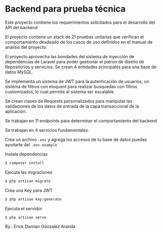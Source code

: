 # Backend para prueba técnica
Este proyecto contiene los requerimientos solicitados para el desarrollo del API del backend

El proyecto contiene un stack de 21 pruebas unitarias que verifican el comportamiento desdeado de los casos de uso definidos en el manual de análisis del proyecto.

El proyecto aprovecha las bondades del sistema de inyección de dependencias de Laravel para poder gestionar el patron de diseño de Repositorios y servicios. Se crean 4 entidades principales para una base de datos MySQL. 

Se implementa un sistema de JWT para la autenticación de usuarios, un sistema de filtros con eloquent para realizar busquedas con filtros customizados, lo cual permite al sistema ser escalable.

Se crean clases de Requests personalizados para manipular las validaciones de los datos de entrada de la capa transaccional de la aplicación.

Se trabajan en 11 endpoints para determinar el comportamiento del backend

Se trabajan en 4 servicios fundamentales.

Crea un archivo ``.env`` y agrega los accesos de tu base de datos puedes ayudarte del ``.env.example``

Instala dependencias 

```bash
$ composer install
```

Ejecuta las migraciones

```bash
$ php artisan migrate
```

Crea una Key para JWT

```bash
$ php artisan key:generate
```

Ejecuta el servidor

```bash
$ php artisan serve
```


By.: Erick Damian Gonzalez Aranda
